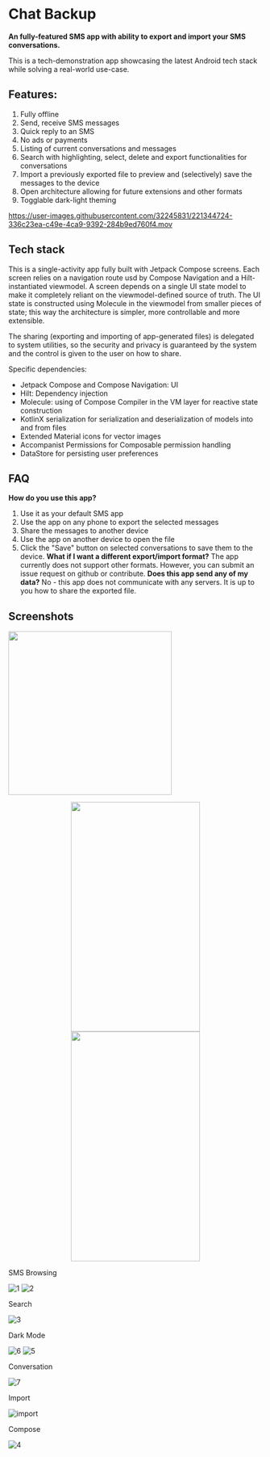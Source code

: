 # Chat Backup
<b>An fully-featured SMS app with ability to export and import your SMS conversations.</b>

This is a tech-demonstration app showcasing the latest Android tech stack while solving a real-world use-case.

## Features:
1. Fully offline
2. Send, receive SMS messages
3. Quick reply to an SMS
4. No ads or payments
5. Listing of current conversations and messages
6. Search with highlighting, select, delete and export functionalities for conversations
7. Import a previously exported file to preview and (selectively) save the messages to the device
8. Open architecture allowing for future extensions and other formats
9. Togglable dark-light theming

https://user-images.githubusercontent.com/32245831/221344724-336c23ea-c49e-4ca9-9392-284b9ed760f4.mov

## Tech stack

This is a single-activity app fully built with Jetpack Compose screens.
Each screen relies on a navigation route usd by Compose Navigation and a Hilt-instantiated viewmodel.
A screen depends on a single UI state model to make it completely reliant on the viewmodel-defined source of truth.
The UI state is constructed using Molecule in the viewmodel from smaller pieces of state; this way the architecture is simpler, more controllable and more extensible.

The sharing (exporting and importing of app-generated files) is delegated to system utilities, so the security and privacy is guaranteed by the system and the control is given to the user on how to share.

Specific dependencies:

- Jetpack Compose and Compose Navigation: UI
- Hilt: Dependency injection
- Molecule: using of Compose Compiler in the VM layer for reactive state construction
- KotlinX serialization for serialization and deserialization of models into and from files
- Extended Material icons for vector images
- Accompanist Permissions for Composable permission handling
- DataStore for persisting user preferences

## FAQ
<b>How do you use this app?</b>
1. Use it as your default SMS app
2. Use the app on any phone to export the selected messages
3. Share the messages to another device
4. Use the app on another device to open the file
5. Click the "Save" button on selected conversations to save them to the device.
<b>What if I want a different export/import format?</b>
The app currently does not support other formats. However, you can submit an issue request on github or contribute.
<b>Does this app send any of my data?</b>
No - this app does not communicate with any servers.
It is up to you how to share the exported file.


## Screenshots

<img src="[icon.jpg](https://user-images.githubusercontent.com/32245831/221346215-c8fd26b6-0804-4422-a714-f2fbe3f53957.png)" width="324" height="324">

<p align="center">
  <img src="[screen1.png](https://user-images.githubusercontent.com/32245831/221346215-c8fd26b6-0804-4422-a714-f2fbe3f53957.png)" width="256" height="455">
  <img src="[screen2.png](https://user-images.githubusercontent.com/32245831/221346215-c8fd26b6-0804-4422-a714-f2fbe3f53957.png)" width="256" height="455">
</p>

SMS Browsing

![1](https://user-images.githubusercontent.com/32245831/221346215-c8fd26b6-0804-4422-a714-f2fbe3f53957.png)
![2](https://user-images.githubusercontent.com/32245831/221346211-a51e034a-a146-477f-9e7d-5b99483fcf25.png)

Search

![3](https://user-images.githubusercontent.com/32245831/221346312-514253cc-4041-4798-87a2-de04083b72ff.png)

Dark Mode

![6](https://user-images.githubusercontent.com/32245831/221346292-feacc6d6-66d2-46d8-b6e5-65e952003830.png)
![5](https://user-images.githubusercontent.com/32245831/221346295-61eb898d-46de-49b5-aec7-d5406406701a.png)

Conversation

![7](https://user-images.githubusercontent.com/32245831/221346339-62391c22-b76e-451f-8be4-ba14526dd2d0.png)

Import

![import](https://user-images.githubusercontent.com/32245831/221346348-d9b4d778-28cf-4efc-bb9b-4f03dbe27ed4.png)

Compose

![4](https://user-images.githubusercontent.com/32245831/221346366-8f779fb1-98c7-4528-8bfb-d26c805e63ae.png)
